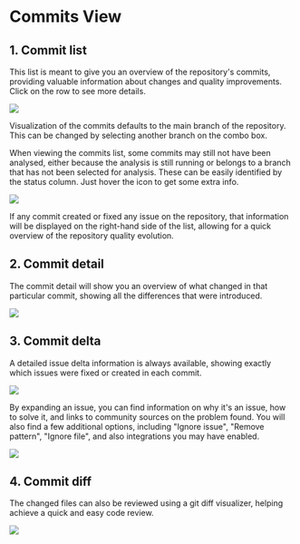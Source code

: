 # Commits View

## 1. Commit list

This list is meant to give you an overview of the repository's commits, providing valuable information about changes and quality improvements. Click on the row to see more details.

![](https://support.codacy.com/hc/article_attachments/360010902254/blobid0.png)

Visualization of the commits defaults to the main branch of the repository. This can be changed by selecting another branch on the combo box.

When viewing the commits list, some commits may still not have been analysed, either because the analysis is still running or belongs to a branch that has not been selected for analysis. These can be easily identified by the status column. Just hover the icon to get some extra info.

![](https://support.codacy.com/hc/article_attachments/360010902274/blobid1.png)

If any commit created or fixed any issue on the repository, that information will be displayed on the right-hand side of the list, allowing for a quick overview of the repository quality evolution.


## 2. Commit detail

The commit detail will show you an overview of what changed in that particular commit, showing all the differences that were introduced.

![](https://support.codacy.com/hc/article_attachments/360010902294/blobid2.png)


## 3. Commit delta

A detailed issue delta information is always available, showing exactly which issues were fixed or created in each commit.

![](https://support.codacy.com/hc/en-us/article_attachments/207480065/Screen_Shot_2016-10-11_at_10.00.39.png)

By expanding an issue, you can find information on why it's an issue, how to solve it, and links to community sources on the problem found.
You will also find a few additional options, including "Ignore issue", "Remove pattern", "Ignore file", and also integrations you may have enabled.

![](https://support.codacy.com/hc/en-us/article_attachments/207480045/Screen_Shot_2016-10-11_at_10.03.18.png)


## 4. Commit diff

The changed files can also be reviewed using a git diff visualizer, helping achieve a quick and easy code review.

![](https://support.codacy.com/hc/en-us/article_attachments/207440649/Screen_Shot_2016-10-11_at_10.00.55.png)
